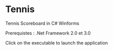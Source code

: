 # Tennis
Tennis Scoreboard in C# Winforms

Prerequistes : .Net Framework 2.0 et 3.0

Click on the executable to launch the application
